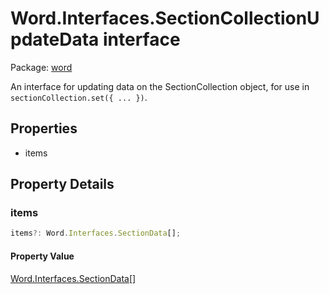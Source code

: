 # Word.Interfaces.SectionCollectionUpdateData interface

Package: [word](/en-us/javascript/api/word)

An interface for updating data on the SectionCollection object, for use in `sectionCollection.set({ ... })`.

## Properties

- items

## Property Details

### items

```typescript
items?: Word.Interfaces.SectionData[];
```

#### Property Value
[Word.Interfaces.SectionData](/en-us/javascript/api/word/word.interfaces.sectiondata)[]